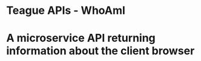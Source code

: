 Teague APIs - WhoAmI
====================================

A microservice API returning information about the client browser
=======